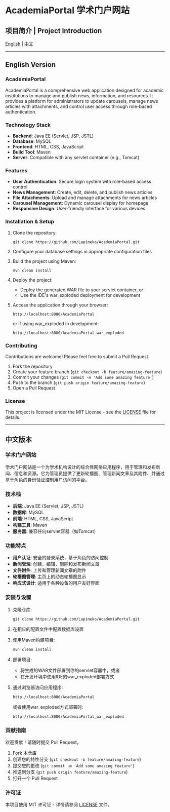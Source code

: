 # AcademiaPortal 学术门户网站

## 项目简介 | Project Introduction

[English](#english-version) | [中文](#chinese-version)

---

<a name="english-version"></a>
## English Version

### AcademiaPortal

AcademiaPortal is a comprehensive web application designed for academic institutions to manage and publish news, information, and resources. It provides a platform for administrators to update carousels, manage news articles with attachments, and control user access through role-based authentication.

### Technology Stack

- **Backend**: Java EE (Servlet, JSP, JSTL)
- **Database**: MySQL
- **Frontend**: HTML, CSS, JavaScript
- **Build Tool**: Maven
- **Server**: Compatible with any servlet container (e.g., Tomcat)

### Features

- **User Authentication**: Secure login system with role-based access control
- **News Management**: Create, edit, delete, and publish news articles
- **File Attachments**: Upload and manage attachments for news articles
- **Carousel Management**: Dynamic carousel display for homepage
- **Responsive Design**: User-friendly interface for various devices

### Installation & Setup

1. Clone the repository:
   ```
   git clone https://github.com/Lapineko/AcademiaPortal.git
   ```

2. Configure your database settings in appropriate configuration files

3. Build the project using Maven:
   ```
   mvn clean install
   ```

4. Deploy the project:
   - Deploy the generated WAR file to your servlet container, or
   - Use the IDE's war_exploded deployment for development

5. Access the application through your browser:
   ```
   http://localhost:8080/AcademiaPortal
   ```
   or if using war_exploded in development:
   ```
   http://localhost:8080/AcademiaPortal_war_exploded
   ```

### Contributing

Contributions are welcome! Please feel free to submit a Pull Request.

1. Fork the repository
2. Create your feature branch (`git checkout -b feature/amazing-feature`)
3. Commit your changes (`git commit -m 'Add some amazing feature'`)
4. Push to the branch (`git push origin feature/amazing-feature`)
5. Open a Pull Request

### License

This project is licensed under the MIT License - see the [LICENSE](LICENSE) file for details.

---

<a name="chinese-version"></a>
## 中文版本

### 学术门户网站

学术门户网站是一个为学术机构设计的综合性网络应用程序，用于管理和发布新闻、信息和资源。它为管理员提供了更新轮播图、管理新闻文章及其附件、并通过基于角色的身份验证控制用户访问的平台。

### 技术栈

- **后端**: Java EE (Servlet, JSP, JSTL)
- **数据库**: MySQL
- **前端**: HTML, CSS, JavaScript
- **构建工具**: Maven
- **服务器**: 兼容任何servlet容器（如Tomcat）

### 功能特点

- **用户认证**: 安全的登录系统，基于角色的访问控制
- **新闻管理**: 创建、编辑、删除和发布新闻文章
- **文件附件**: 上传和管理新闻文章的附件
- **轮播图管理**: 主页上的动态轮播图显示
- **响应式设计**: 适用于各种设备的用户友好界面

### 安装与设置

1. 克隆仓库:
   ```
   git clone https://github.com/Lapineko/AcademiaPortal.git
   ```

2. 在相应的配置文件中配置数据库设置

3. 使用Maven构建项目:
   ```
   mvn clean install
   ```

4. 部署项目:
   - 将生成的WAR文件部署到你的servlet容器中，或者
   - 在开发环境中使用IDE的war_exploded部署方式

5. 通过浏览器访问应用程序:
   ```
   http://localhost:8080/AcademiaPortal
   ```
   或者使用war_exploded方式部署时:
   ```
   http://localhost:8080/AcademiaPortal_war_exploded
   ```

### 贡献指南

欢迎贡献！请随时提交 Pull Request。

1. Fork 本仓库
2. 创建您的特性分支 (`git checkout -b feature/amazing-feature`)
3. 提交您的更改 (`git commit -m 'Add some amazing feature'`)
4. 推送到分支 (`git push origin feature/amazing-feature`)
5. 打开一个 Pull Request

### 许可证

本项目使用 MIT 许可证 - 详情请参阅 [LICENSE](LICENSE) 文件。 